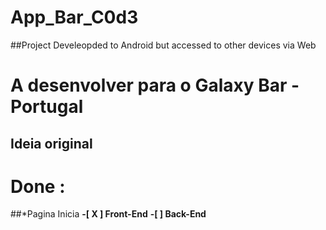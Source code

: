 # App_Bar_C0d3
##Project Develeopded to Android but accessed to other devices via Web

# A desenvolver para o Galaxy Bar - Portugal
## **Ideia original**

# Done :
##*Pagina Inicia
**__-[ X ] Front-End__**
**__-[   ] Back-End__**

